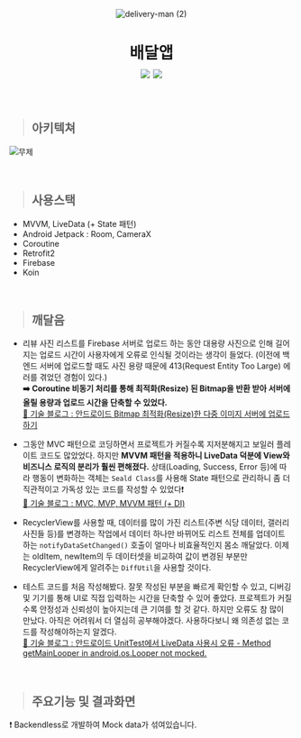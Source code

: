 <div align="center">

![delivery-man (2)](https://user-images.githubusercontent.com/68545018/188453349-bf4cb5d2-6c1d-4911-ace7-791a323d1ccb.png)
# 배달앱<br><img src="https://img.shields.io/badge/Android-3DDC84?style=flat-square&logo=Android&logoColor=white"/> <img src="https://img.shields.io/badge/Kotlin-7F52FF?style=flat-square&logo=Kotlin&logoColor=white"/>

</div>

<br>

> ## 아키텍쳐

![무제](https://user-images.githubusercontent.com/68545018/188452754-466d42af-13f8-4577-8953-16a13802ef50.png)

<br>

> ## 사용스택
- MVVM, LiveData (+ State 패턴)
- Android Jetpack : Room, CameraX
- Coroutine
- Retrofit2
- Firebase
- Koin

<br>

> ## 깨달음

- 리뷰 사진 리스트를 Firebase 서버로 업로드 하는 동안 대용량 사진으로 인해 길어지는 업로드 시간이 사용자에게 오류로 인식될 것이라는 생각이 들었다. (이전에 백엔드 서버에 업로드할 때도 사진 용량 때문에 413(Request Entity Too Large) 에러를 겪었던 경험이 있다.)<br>
**➡️ Coroutine 비동기 처리를 통해 최적화(Resize) 된 Bitmap을 반환 받아 서버에 올릴 용량과 업로드 시간을 단축할 수 있었다.**<br>
[📝 기술 블로그 : 안드로이드 Bitmap 최적화(Resize)한 다중 이미지 서버에 업로드하기](https://velog.io/@dear_jjwim/series/%EC%95%88%EB%93%9C%EB%A1%9C%EC%9D%B4%EB%93%9C-Bitmap-%EC%B5%9C%EC%A0%81%ED%99%94Resize%ED%95%9C-%EB%8B%A4%EC%A4%91-%EC%9D%B4%EB%AF%B8%EC%A7%80-%EC%84%9C%EB%B2%84%EC%97%90-%EC%97%85%EB%A1%9C%EB%93%9C%ED%95%98%EA%B8%B0)

- 그동안 MVC 패턴으로 코딩하면서 프로젝트가 커질수록 지저분해지고 보일러 플레이트 코드도 많았었다. 하지만 **MVVM 패턴을 적용하니 LiveData 덕분에 View와 비즈니스 로직의 분리가 훨씬 편해졌다.** 상태(Loading, Success, Error 등)에 따라 행동이 변화하는 객체는 `Seald Class`를 사용해 State 패턴으로 관리하니 좀 더 직관적이고 가독성 있는 코드를 작성할 수 있었다❗️<br>
[📝 기술 블로그 : MVC, MVP, MVVM 패턴 (+ DI)](https://velog.io/@dear_jjwim/MVC-MVP-MVVM-%ED%8C%A8%ED%84%B4-DI)

- RecyclerView를 사용할 때, 데이터를 많이 가진 리스트(주변 식당 데이터, 갤러리 사진들 등)를 변경하는 작업에서 데이터 하나만 바뀌어도 리스트 전체를 업데이트 하는 `notifyDataSetChanged()` 호출이 얼마나 비효율적인지 몸소 깨달았다. 이제는 oldItem, newItem의 두 데이터셋을 비교하여 값이 변경된 부분만 RecyclerView에게 알려주는 `DiffUtil`을 사용할 것이다.

- 테스트 코드를 처음 작성해봤다. 잘못 작성된 부분을 빠르게 확인할 수 있고, 디버깅 및 기기를 통해 UI로 직접 입력하는 시간을 단축할 수 있어 좋았다. 프로젝트가 커질수록 안정성과 신뢰성이 높아지는데 큰 기여를 할 것 같다. 하지만 오류도 참 많이 만났다. 아직은 어려워서 더 열심히 공부해야겠다. 사용하다보니 왜 의존성 없는 코드를 작성해야하는지 알겠다.<br>
[📝 기술 블로그 : 안드로이드 UnitTest에서 LiveData 사용시 오류 - Method getMainLooper in android.os.Looper not mocked.](https://velog.io/@dear_jjwim/%EC%95%88%EB%93%9C%EB%A1%9C%EC%9D%B4%EB%93%9C-UnitTest%EC%97%90%EC%84%9C-LiveData-%EC%82%AC%EC%9A%A9%EC%8B%9C-%EC%98%A4%EB%A5%98-Method-getMainLooper-in-android.os.Looper-not-mocked)

<br>

> ## 주요기능 및 결과화면
❗️ Backendless로 개발하여 Mock data가 섞여있습니다.

